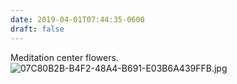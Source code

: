 ```yaml
---
date: 2019-04-01T07:44:35-0600
draft: false
---
```




Meditation center flowers. ![07C80B2B-B4F2-48A4-B691-E03B6A439FFB.jpg](http://ianwhitney.micro.blog/uploads/2019/e58e715e07.jpg)



